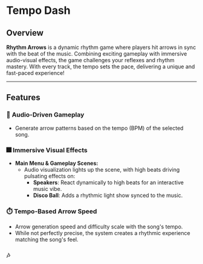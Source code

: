 # **Tempo Dash**  

## **Overview**  
**Rhythm Arrows** is a dynamic rhythm game where players hit arrows in sync with the beat of the music. Combining exciting gameplay with immersive audio-visual effects, the game challenges your reflexes and rhythm mastery. With every track, the tempo sets the pace, delivering a unique and fast-paced experience!

---

## **Features**  

### 🎵 **Audio-Driven Gameplay**
- Generate arrow patterns based on the tempo (BPM) of the selected song.

### 🎆 **Immersive Visual Effects**
- **Main Menu & Gameplay Scenes:**
  - Audio visualization lights up the scene, with high beats driving pulsating effects on:
    - **Speakers**: React dynamically to high beats for an interactive music vibe.
    - **Disco Ball**: Adds a rhythmic light show synced to the music. 

### ⏱️ **Tempo-Based Arrow Speed**
- Arrow generation speed and difficulty scale with the song's tempo.  
- While not perfectly precise, the system creates a rhythmic experience matching the song's feel.

### 🎶

